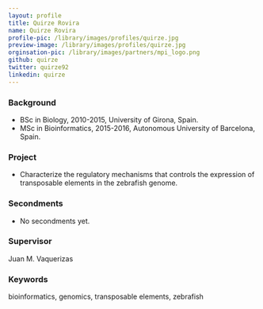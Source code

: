 ```yaml
---
layout: profile
title: Quirze Rovira
name: Quirze Rovira
profile-pic: /library/images/profiles/quirze.jpg
preview-image: /library/images/profiles/quirze.jpg
orginsation-pic: /library/images/partners/mpi_logo.png
github: quirze
twitter: quirze92
linkedin: quirze
---
```

### Background
-   BSc in Biology, 2010-2015, University of Girona, Spain.
-   MSc in Bioinformatics, 2015-2016, Autonomous University of Barcelona, Spain.

### Project
-   Characterize the regulatory mechanisms that controls the expression of
transposable elements in the zebrafish genome.

### Secondments
-   No secondments yet.

### Supervisor
Juan M. Vaquerizas

### Keywords
bioinformatics, genomics, transposable elements, zebrafish
